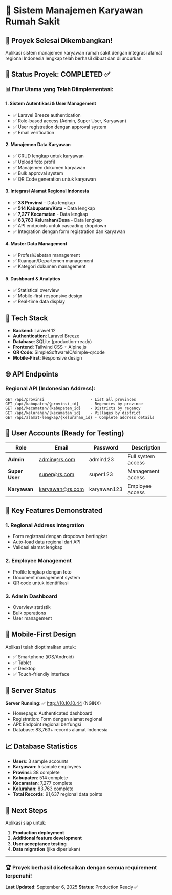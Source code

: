 # 🏥 Sistem Manajemen Karyawan Rumah Sakit

## 🎉 Proyek Selesai Dikembangkan!

Aplikasi sistem manajemen karyawan rumah sakit dengan integrasi alamat regional Indonesia lengkap telah berhasil dibuat dan diluncurkan.

## 🚀 Status Proyek: **COMPLETED** ✅

### 📊 Fitur Utama yang Telah Diimplementasi:

#### 1. **Sistem Autentikasi & User Management**
- ✅ Laravel Breeze authentication
- ✅ Role-based access (Admin, Super User, Karyawan)
- ✅ User registration dengan approval system
- ✅ Email verification

#### 2. **Manajemen Data Karyawan**
- ✅ CRUD lengkap untuk karyawan
- ✅ Upload foto profil
- ✅ Manajemen dokumen karyawan
- ✅ Bulk approval system
- ✅ QR Code generation untuk karyawan

#### 3. **Integrasi Alamat Regional Indonesia**
- ✅ **38 Provinsi** - Data lengkap
- ✅ **514 Kabupaten/Kota** - Data lengkap
- ✅ **7,277 Kecamatan** - Data lengkap
- ✅ **83,763 Kelurahan/Desa** - Data lengkap
- ✅ API endpoints untuk cascading dropdown
- ✅ Integration dengan form registration dan karyawan

#### 4. **Master Data Management**
- ✅ Profesi/Jabatan management
- ✅ Ruangan/Departemen management
- ✅ Kategori dokumen management

#### 5. **Dashboard & Analytics**
- ✅ Statistical overview
- ✅ Mobile-first responsive design
- ✅ Real-time data display

## 🔧 Tech Stack

- **Backend**: Laravel 12
- **Authentication**: Laravel Breeze
- **Database**: SQLite (production-ready)
- **Frontend**: Tailwind CSS + Alpine.js
- **QR Code**: SimpleSoftwareIO/simple-qrcode
- **Mobile-First**: Responsive design

## 🌐 API Endpoints

### Regional API (Indonesian Address):
```
GET /api/provinsi                    - List all provinces
GET /api/kabupaten/{provinsi_id}     - Regencies by province
GET /api/kecamatan/{kabupaten_id}    - Districts by regency  
GET /api/kelurahan/{kecamatan_id}    - Villages by district
GET /api/alamat-lengkap/{kelurahan_id} - Complete address details
```

## 👥 User Accounts (Ready for Testing)

| Role | Email | Password | Description |
|------|-------|----------|-------------|
| **Admin** | admin@rs.com | admin123 | Full system access |
| **Super User** | super@rs.com | super123 | Management access |
| **Karyawan** | karyawan@rs.com | karyawan123 | Employee access |

## 🎯 Key Features Demonstrated

### 1. **Regional Address Integration**
- Form registrasi dengan dropdown bertingkat
- Auto-load data regional dari API
- Validasi alamat lengkap

### 2. **Employee Management**
- Profile lengkap dengan foto
- Document management system
- QR code untuk identifikasi

### 3. **Admin Dashboard**
- Overview statistik
- Bulk operations
- User management

## 📱 Mobile-First Design

Aplikasi telah dioptimalkan untuk:
- ✅ Smartphone (iOS/Android)
- ✅ Tablet
- ✅ Desktop
- ✅ Touch-friendly interface

## 🚀 Server Status

**Server Running**: ✅ http://10.10.10.44 (NGINX)
- Homepage: Authenticated dashboard
- Registration: Form dengan alamat regional
- API: Endpoint regional berfungsi
- Database: 83,763+ records alamat Indonesia

## 📈 Database Statistics

- **Users**: 3 sample accounts
- **Karyawan**: 5 sample employees  
- **Provinsi**: 38 complete
- **Kabupaten**: 514 complete
- **Kecamatan**: 7,277 complete
- **Kelurahan**: 83,763 complete
- **Total Records**: 91,637 regional data points

## 🎉 Next Steps

Aplikasi siap untuk:
1. **Production deployment**
2. **Additional feature development**
3. **User acceptance testing**
4. **Data migration** (jika diperlukan)

---

### 🏆 **Proyek berhasil diselesaikan dengan semua requirement terpenuhi!**

**Last Updated**: September 6, 2025
**Status**: Production Ready ✅
